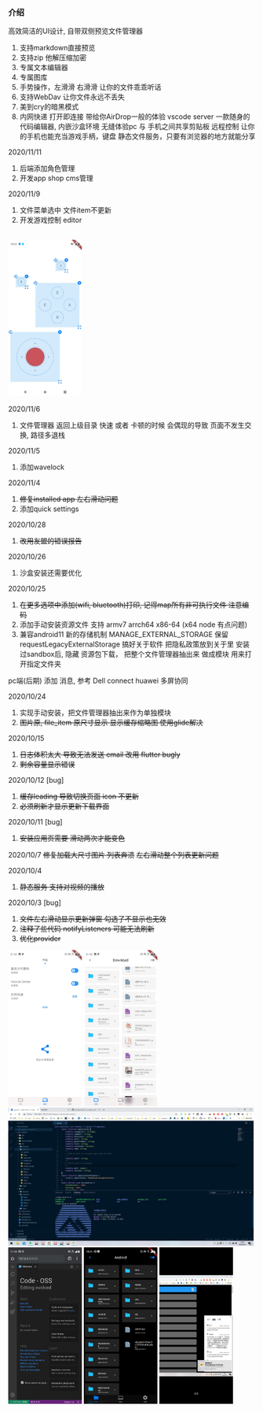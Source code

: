 ### 介绍
高效简洁的UI设计, 自带双侧预览文件管理器

1. 支持markdown直接预览
2. 支持zip 他解压缩加密
3. 专属文本编辑器
4. 专属图库
5. 手势操作，左滑滑 右滑滑 让你的文件乖乖听话
6. 支持WebDav 让你文件永远不丢失
7. 美到cry的暗黑模式
8. 内网快递 打开即连接 带给你AirDrop一般的体验 vscode server 一款随身的代码编辑器, 内嵌沙盒环境 无缝体验pc 与 手机之间共享剪贴板 远程控制 让你的手机也能充当游戏手柄，键盘 静态文件服务，只要有浏览器的地方就能分享



2020/11/11
1. 后端添加角色管理
2. 开发app shop cms管理


2020/11/9
1. 文件菜单选中 文件item不更新
2. 开发游戏控制 editor
<br />
<img width="150" src="./1.jpg"/>

2020/11/6
1. 文件管理器 返回上级目录 快速 或者 卡顿的时候
会偶现的导致 页面不发生交换, 路径多退栈 

2020/11/5
1. 添加wavelock

2020/11/4
1. ~~修复installed app 左右滑动问题~~
2. 添加quick settings 

2020/10/28
1. ~~改用友盟的错误报告~~

2020/10/26
1. 沙盒安装还需要优化

2020/10/25
1. ~~在更多选项中添加(wifi, bluetooth)打印, 记得map所有非可执行文件 注意编码~~
2. 添加手动安装资源文件 支持 armv7 arrch64 x86-64 (x64 node 有点问题)
3. 兼容android11 新的存储机制 MANAGE\_EXTERNAL\_STORAGE 保留requestLegacyExternalStorage
搞好关于软件 把隐私政策放到关于里
安装过sandbox后, 隐藏 资源包下载，
把整个文件管理器抽出来 做成模块 用来打开指定文件夹

pc端(后期) 添加 消息, 参考 Dell connect huawei 多屏协同

2020/10/24

1. 实现手动安装，把文件管理器抽出来作为单独模块
2. ~~图片原, file\_item 原尺寸显示 显示缓存缩略图 使用glide解决~~

2020/10/15

1. ~~日志体积太大 导致无法发送 email 改用 flutter bugly~~
2. ~~剩余容量显示错误~~

2020/10/12 [bug]

1. ~~缓存leading 导致切换页面 icon 不更新~~
2. ~~必须刷新才显示更新下载界面~~

2020/10/11 [bug]

1. ~~安装应用页需要 滑动两次才能变色~~

2020/10/7
~~修复加载大尺寸图片 列表奔溃~~
~~左右滑动整个列表更新问题~~

2020/10/4
1. ~~静态服务 支持对视频的播放~~

2020/10/3 [bug]
1. ~~文件左右滑动显示更新弹窗 勾选了不显示也无效~~
2. ~~注释了些代码 notifyListeners 可能无法刷新~~
3. ~~优化provider~~

<img width="150" src="./2.jpg"/>
<img width="150" src="./3.jpg"/>
<img width="500" src="./1503EC0373B40F1532D716722B9EDE71.jpg"/>
<img width="150" src="./1BC3D8FB43C54592A6C423E2EF005CC9.jpg"/>
<img width="150" src="./1C51864D96F3C8405C20ADEACA4FD7FF.jpg"/>
<img width="150" src="./5002BE186BC7A1FBADC7B6929309FB5A.jpg"/>
